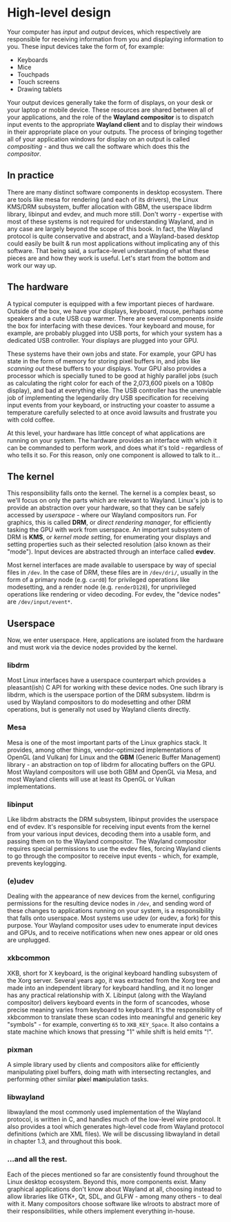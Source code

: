 # High-level design

Your computer has *input* and *output* devices, which respectively are
responsible for receiving information from you and displaying information to
you. These input devices take the form of, for example:

- Keyboards
- Mice
- Touchpads
- Touch screens
- Drawing tablets

Your output devices generally take the form of displays, on your desk or your
laptop or mobile device. These resources are shared between all of your
applications, and the role of the **Wayland compositor** is to dispatch input
events to the appropriate **Wayland client** and to display their windows in
their appropriate place on your outputs. The process of bringing together all of
your application windows for display on an output is called *compositing* - and
thus we call the software which does this the *compositor*.

## In practice

There are many distinct software components in desktop ecosystem. There are
tools like mesa for rendering (and each of its drivers), the Linux KMS/DRM
subsystem, buffer allocation with GBM, the userspace libdrm library, libinput
and evdev, and much more still. Don't worry - expertise with most of these
systems is not required for understanding Wayland, and in any case are largely
beyond the scope of this book. In fact, the Wayland protocol is quite
conservative and abstract, and a Wayland-based desktop could easily be built &
run most applications without implicating any of this software. That being said,
a surface-level understanding of what these pieces are and how they work is
useful. Let's start from the bottom and work our way up.

## The hardware

A typical computer is equipped with a few important pieces of hardware. Outside
of the box, we have your displays, keyboard, mouse, perhaps some speakers and a
cute USB cup warmer. There are several components *inside* the box for
interfacing with these devices. Your keyboard and mouse, for example, are
probably plugged into USB ports, for which your system has a dedicated USB
controller. Your displays are plugged into your GPU.

These systems have their own jobs and state. For example, your GPU has state
in the form of memory for storing pixel buffers in, and jobs like *scanning
out* these buffers to your displays. Your GPU also provides a processor which is
specially tuned to be good at highly parallel jobs (such as calculating the
right color for each of the 2,073,600 pixels on a 1080p display), and bad at
everything else. The USB controller has the unenviable job of implementing the
legendarily dry USB specification for receiving input events from your keyboard,
or instructing your coaster to assume a temperature carefully selected to at
once avoid lawsuits and frustrate you with cold coffee.

At this level, your hardware has little concept of what applications are running
on your system. The hardware provides an interface with which it can be
commanded to perform work, and does what it's told - regardless of who tells it
so. For this reason, only one component is allowed to talk to it...

## The kernel

This responsibility falls onto the kernel. The kernel is a complex beast, so
we'll focus on only the parts which are relevant to Wayland. Linux's job is to
provide an abstraction over your hardware, so that they can be safely accessed
by *userspace* - where our Wayland compositors run. For graphics, this is called
**DRM**, or *direct rendering manager*, for efficiently tasking the GPU with
work from userspace. An important subsystem of DRM is **KMS**, or *kernel mode
setting*, for enumerating your displays and setting properties such as their
selected resolution (also known as their "mode"). Input devices are abstracted
through an interface called **evdev**.

Most kernel interfaces are made available to userspace by way of special files
in `/dev`. In the case of DRM, these files are in `/dev/dri/`, usually in the
form of a primary node (e.g. `card0`) for privileged operations like
modesetting, and a render node (e.g. `renderD128`), for unprivileged operations
like rendering or video decoding. For evdev, the "device nodes" are
`/dev/input/event*`.

## Userspace

Now, we enter userspace. Here, applications are isolated from the hardware and
must work via the device nodes provided by the kernel.

### libdrm

Most Linux interfaces have a userspace counterpart which provides a
pleasant(ish) C API for working with these device nodes. One such library is
libdrm, which is the userspace portion of the DRM subsystem. libdrm is used by
Wayland compositors to do modesetting and other DRM operations, but is generally
not used by Wayland clients directly.

### Mesa

Mesa is one of the most important parts of the Linux graphics stack. It
provides, among other things, vendor-optimized implementations of OpenGL (and
Vulkan) for Linux and the **GBM** (Generic Buffer Management) library - an
abstraction on top of libdrm for allocating buffers on the GPU. Most Wayland
compositors will use both GBM and OpenGL via Mesa, and most Wayland clients will
use at least its OpenGL or Vulkan implementations.

### libinput

Like libdrm abstracts the DRM subsystem, libinput provides the userspace end of
evdev. It's responsible for receiving input events from the kernel from your
various input devices, decoding them into a usable form, and passing them on to
the Wayland compositor. The Wayland compositor requires special permissions to
use the evdev files, forcing Wayland clients to go through the compositor to
receive input events - which, for example, prevents keylogging.

### (e)udev

Dealing with the appearance of new devices from the kernel, configuring
permissions for the resulting device nodes in `/dev`, and sending word of these
changes to applications running on your system, is a responsibility that falls
onto userspace. Most systems use udev (or eudev, a fork) for this purpose. Your
Wayland compositor uses udev to enumerate input devices and GPUs, and to receive
notifications when new ones appear or old ones are unplugged.

### xkbcommon

XKB, short for X keyboard, is the original keyboard handling subsystem of the
Xorg server. Several years ago, it was extracted from the Xorg tree and made
into an independent library for keyboard handling, and it no longer has any
practical relationship with X. Libinput (along with the Wayland compositor)
delivers keyboard events in the form of scancodes, whose precise meaning varies
from keyboard to keyboard. It's the responsibility of xkbcommon to translate
these scan codes into meaningful and generic key "symbols" - for example,
converting `65` to `XKB_KEY_Space`. It also contains a state machine which knows
that pressing "1" while shift is held emits "!".

### pixman

A simple library used by clients and compositors alike for efficiently
manipulating pixel buffers, doing math with intersecting rectangles, and
performing other similar **pix**el **man**ipulation tasks.

### libwayland

libwayland the most commonly used implementation of the Wayland protocol,
is written in C, and handles much of the low-level wire protocol. It also
provides a tool which generates high-level code from Wayland protocol
definitions (which are XML files). We will be discussing libwayland in detail in
chapter 1.3, and throughout this book.

### ...and all the rest.

Each of the pieces mentioned so far are consistently found throughout the Linux
desktop ecosystem. Beyond this, more components exist. Many graphical
applications don't know about Wayland at all, choosing instead to allow
libraries like GTK+, Qt, SDL, and GLFW - among many others - to deal with it.
Many compositors choose software like wlroots to abstract more of their
responsibilities, while others implement everything in-house.
